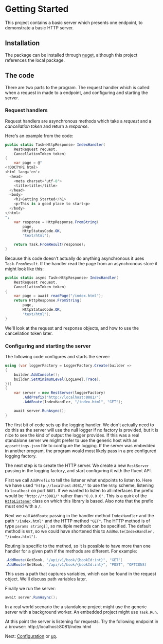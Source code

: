# Getting Started

This project contains a basic server which presents one endpoint, to demonstrate
a basic HTTP server.

## Installation

The package can be installed through [nuget](https://www.nuget.org/packages/JetBlack.Http),
although this project references the local package.

## The code

There are two parts to the program. The request handler which is called
when a request in made to a endpoint, and configuring and starting the
server.

### Request handlers

Request handlers are asynchronous methods which take a *request* and a
*cancellation token* and return a *response*.

Here's an example from the code:

```csharp
public static Task<HttpResponse> IndexHandler(
    RestRequest request,
    CancellationToken token)
{
    var page = @"
<!DOCTYPE html>
<html lang='en'>
  <head>
    <meta charset='utf-8'>
    <title>title</title>
  </head>
  <body>
    <h1>Getting Started</h1>
    <p>This is a good place to start<p>
  </body>
</html>
";
    var response = HttpResponse.FromString(
        page,
        HttpStatusCode.OK,
        "text/html");

    return Task.FromResult(response);
}
```

Because this code doesn't actually do anything asynchronous it uses
`Task.FromResult`. If the handler read the page from an asynchronous
store it might look like this:

```csharp
public static async Task<HttpResponse> IndexHandler(
    RestRequest request,
    CancellationToken token)
{
    var page = await readPage("/index.html");
    return HttpResponse.FromString(
        page,
        HttpStatusCode.OK,
        "text/html");
}
```

We'll look at the request and response objects, and how to use the cancellation token later.

### Configuring and starting the server

The following code configures and starts the server:

```csharp
using (var loggerFactory = LoggerFactory.Create(builder =>
{
    builder.AddConsole();
    builder.SetMinimumLevel(LogLevel.Trace);
}))
{
    var server = new RestServer(loggerFactory)
        .AddPrefix("http://localhost:8081/")
        .AddRoute(IndexHandler, "/index.html", "GET");

    await server.RunAsync();
}
```

The first bit of code sets up the logging handler. We don't actually
need to do this as the server will use the null logger if no factory is
provided, but it is nice to see the kind of output the logger provides.
If this was a real standalone server we might prefer to use the generic
host with an `appsettings.json` file to configure the logging. If the
server was embedded in another program, the program would most likely pass in a pre configured logging factory.

The next step is to create the HTTP server. We create a new `RestServer`
passing in the logging factory, and start configuring it with the fluent
API.

First we call `AddPrefix` to tell the listener what endpoints to listen
to. Here we have used `"http://localhost:8081/"` to use the `http` scheme,
listening to `localhost` on port `8081`. If we wanted to listen to all
interfaces the prefix would be `"http://*:8081/"` rather than `"0.0.0.0"`.
This is a quirk of the
[`HttpListener`](https://learn.microsoft.com/en-us/dotnet/api/system.net.httplistener)
class on which this library is based. Also note that the prefix must end with a `/`.

Next we call `AddRoute` passing in the handler method `IndexHandler` and
the path `"/index.html"` and the HTTP method `"GET"`. The HTTP method is
of type `params string[]`, so multiple methods can be specified. The default method is `GET`, so we could have shortened this to `AddRoute(IndexHandler, "/index.html")`. 

Routing is specific to the method, so it is possible to have more than one
handler for a given path if the methods are different. For example:

```csharp
.AddRoute(GetBook, "/api/v1/book/{bookId:int}", "GET")
.AddRoute(SetBook, "/api/v1/book/{bookId:int}", "POST", "OPTIONS)
```

This uses a path that captures variables, which can be found in the
request object. We'll discuss path variables later.

Finally we run the server:

```csharp
await server.RunAsync();
```

In a real world scenario the a standalone project might use the generic server
with a background worker. An embedded project might use `Task.Run`.

At this point the server is listening for requests. Try the following
endpoint in a browser: http://localhost:8081/index.html

Next: [Configuration](../Configuration/) or [up](..).
